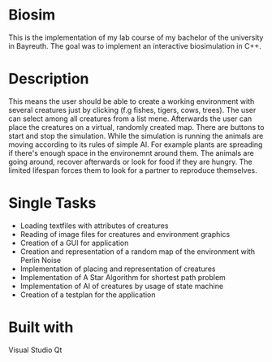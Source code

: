 # Biosim
This is the implementation of my lab course of my bachelor of the university in Bayreuth.
The goal was to implement an interactive biosimulation in C++. 

# Description
This means the user should be able to create a working environment with several creatures just by clicking (f.g fishes, tigers, cows, trees). The user can select among all creatures from a list mene. Afterwards the user can place the creatures on a virtual, randomly created map. There are buttons to start and stop the simulation. While the simulation is running the animals are moving according to its rules of simple AI. For example plants are spreading if there's enough space in the environemnt around them. The animals are going around, recover afterwards or look for food if they are hungry. The limited lifespan forces them to look for a partner to reproduce themselves.

# Single Tasks
- Loading textfiles with attributes of creatures
- Reading of image files for creatures and environment graphics
- Creation of a GUI for application
- Creation and representation of a random map of the environment with Perlin Noise
- Implementation of placing and representation of creatures
- Implementation of A Star Algorithm for shortest path problem
- Implementation of AI of creatures by usage of state machine
- Creation of a testplan for the application


# Built with
Visual Studio
Qt